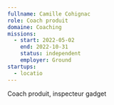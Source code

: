 ```yaml
---
fullname: Camille Cohignac
role: Coach produit
domaine: Coaching
missions:
  - start: 2022-05-02
    end: 2022-10-31
    status: independent
    employer: Ground
startups:
  - locatio
---
```


Coach produit, inspecteur gadget
